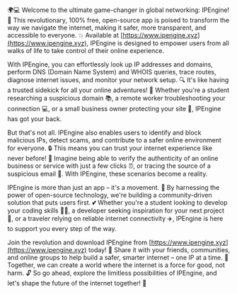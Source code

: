 🌍💻 Welcome to the ultimate game-changer in global networking: IPEngine! 🚀 This revolutionary, 100% free, open-source app is poised to transform the way we navigate the internet, making it safer, more transparent, and accessible to everyone. 💥 Available at [https://www.ipengine.xyz](https://www.ipengine.xyz), IPEngine is designed to empower users from all walks of life to take control of their online experience.

With IPEngine, you can effortlessly look up IP addresses and domains, perform DNS (Domain Name System) and WHOIS queries, trace routes, diagnose internet issues, and monitor your network setup. 🔍 It's like having a trusted sidekick for all your online adventures! 🌟 Whether you're a student researching a suspicious domain 📚, a remote worker troubleshooting your connection 💻, or a small business owner protecting your site 🏢, IPEngine has got your back.

But that's not all. IPEngine also enables users to identify and block malicious IPs, detect scams, and contribute to a safer online environment for everyone. 🔒 This means you can trust your internet experience like never before! 👀 Imagine being able to verify the authenticity of an online business or service with just a few clicks ⏰, or tracing the source of a suspicious email 📨. With IPEngine, these scenarios become a reality.

IPEngine is more than just an app – it's a movement. 🌊 By harnessing the power of open-source technology, we're building a community-driven solution that puts users first. 💕 Whether you're a student looking to develop your coding skills 👩‍🎓, a developer seeking inspiration for your next project 🤖, or a traveler relying on reliable internet connectivity ✈️, IPEngine is here to support you every step of the way.

Join the revolution and download IPEngine from [https://www.ipengine.xyz](https://www.ipengine.xyz) today! 🎉 Share it with your friends, communities, and online groups to help build a safer, smarter internet – one IP at a time. 💪 Together, we can create a world where the internet is a force for good, not harm. 🔓 So go ahead, explore the limitless possibilities of IPEngine, and let's shape the future of the internet together! 🌟